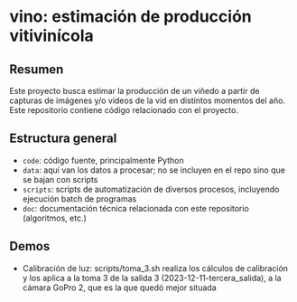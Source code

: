 # vino: estimación de producción vitivinícola

## Resumen

Este proyecto busca estimar la producción de un viñedo a partir de capturas de imágenes y/o videos de la vid en distintos momentos del año.
Este repositorio contiene código relacionado con el proyecto.

## Estructura general

* `code`: código fuente, principalmente Python
* `data`: aquí van los datos a procesar; no se incluyen en el repo sino que se bajan con scripts
* `scripts`:  scripts de automatización de diversos procesos, incluyendo ejecución batch de programas
* `doc`: documentación técnica relacionada con este repositorio (algoritmos, etc.)

## Demos

* Calibración de luz: scripts/toma_3.sh realiza los cálculos de calibración y los aplica a la toma 3 de la salida 3 (2023-12-11-tercera_salida), a la cámara GoPro 2, que es la que quedó mejor situada

